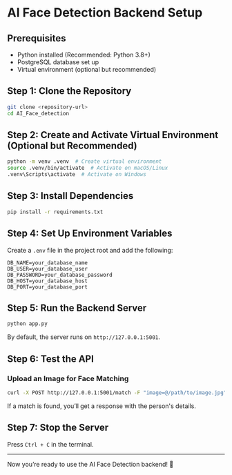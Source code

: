 # AI Face Detection Backend Setup

## Prerequisites
- Python installed (Recommended: Python 3.8+)
- PostgreSQL database set up
- Virtual environment (optional but recommended)

## Step 1: Clone the Repository
```sh
git clone <repository-url>
cd AI_Face_detection
```

## Step 2: Create and Activate Virtual Environment (Optional but Recommended)
```sh
python -m venv .venv  # Create virtual environment
source .venv/bin/activate  # Activate on macOS/Linux
.venv\Scripts\activate  # Activate on Windows
```

## Step 3: Install Dependencies
```sh
pip install -r requirements.txt
```

## Step 4: Set Up Environment Variables
Create a `.env` file in the project root and add the following:
```
DB_NAME=your_database_name
DB_USER=your_database_user
DB_PASSWORD=your_database_password
DB_HOST=your_database_host
DB_PORT=your_database_port
```

## Step 5: Run the Backend Server
```sh
python app.py
```
By default, the server runs on `http://127.0.0.1:5001`.

## Step 6: Test the API
### Upload an Image for Face Matching
```sh
curl -X POST http://127.0.0.1:5001/match -F "image=@/path/to/image.jpg"
```
If a match is found, you’ll get a response with the person's details.

## Step 7: Stop the Server
Press `Ctrl + C` in the terminal.

---
Now you’re ready to use the AI Face Detection backend! 🚀

